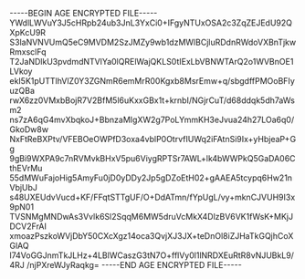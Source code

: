 -----BEGIN AGE ENCRYPTED FILE-----
YWdlLWVuY3J5cHRpb24ub3JnL3YxCi0+IFgyNTUxOSA2c3ZqZEJEdU92QXpKcU9R
S3laNVNVUmQ5eC9MVDM2SzJMZy9wb1dzMWlBCjluRDdnRWdoVXBnTjkwRmxsclFq
T2JaNDlkU3pvdmdNTVlYa0lQRElWajQKLS0tIExLbVBNWTArQ2o1WVBnOE1LVkoy
ekI5K1pUTTlhVlZ0Y3ZGNmR6emMrR00Kgxb8MsrEmw+q/sbgdffPMOoBFIyuzQBa
rwX6zz0VMxbBojR7V2BfM5l6uKxxGBx1t+krnbI/NGjrCuT/d68ddqk5dh7aWsm2
ns7zA6qG4mvXbqkoJ+BbnzaMIgXW2g7PoLYmmKH3eJvua24h27LOa6q0/GkoDw8w
NxFtReBXPtv/VFEBOeOWPfD3oxa4vblP0OtrvfIUWq2iFAtnSi9Ix+yHbjeaP+Gg
9gBi9WXPA9c7nRVMvkBHxV5pu6ViygRPTSr7AWL+lk4bWWPkQ5GaDA06CthEVrMu
55dMWuFajoHig5AmyFu0jD0yDDy2Jp5gDZoEtH02+gAAEA5tcypq6Hw21nVbjUbJ
s48UXEUdvVucd+KF/FFqtSTTgUF/O+DdATmn/fYpUgL/vy+mknCJVUH9I3x9pN01
TVSNMgMNDwAs3Vvlk6Sl2SqqM6MW5druVcMkX4DlzBV6VK1fWsK+MKjJDCV2FrAI
xmoazPszkoWVjDbY50CXcXgz14oca3QvjXJ3JX+teDnOl8iZJHaTkGQjhCoXGlAQ
l74VoGGJnmTkJLHz+4LBlWCaszG3tN7O+fflVy0l1lNRDXEuRtR8vNJUBkL9/4RJ
/njPXreWJyRaqkg=
-----END AGE ENCRYPTED FILE-----
